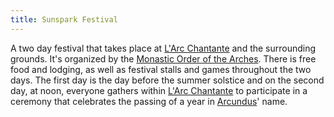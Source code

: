 ```yaml
---
title: Sunspark Festival
---
```

A two day festival that takes place at [L'Arc Chantante](../../../place/landmark/building/ybbrinth/larc-chantante.md) and the surrounding grounds. It's organized by the [Monastic Order of the Arches](../../../creature/org/faith/arcundus/monastic-order-of-the-arches.md). There is free food and lodging, as well as festival stalls and games throughout the two days. The first day is the day before the summer solstice and on the second day, at noon, everyone gathers within [L'Arc Chantante](../../../place/landmark/building/ybbrinth/larc-chantante.md) to participate in a ceremony that celebrates the passing of a year in [Arcundus](../../../creature/unique/deity/ancient/arcundus.md)' name.